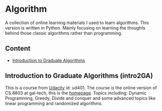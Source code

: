 # Algorithm

A collection of online learning materials I used to learn algorithms. This version is written in Python. Mainly focusing on learning the thoughts behind those classic algorithms rather than programming. 

## Content
- [Introduction to Graduate Algorithms](#intro2GA)

<a id='intro2GA'></a>
## Introduction to Graduate Algorithms (intro2GA)
This is a course from [Udacity](https://classroom.udacity.com/courses/ud401) id: ud401. The course is the online version of CS 8803 at gal-tech, this is the [homepage](https://gt-algorithms.com/). Topics including: Dynamic Programming, Greedy, Divide and conquer and some advanced topics like linear programming and randomized algorithms.